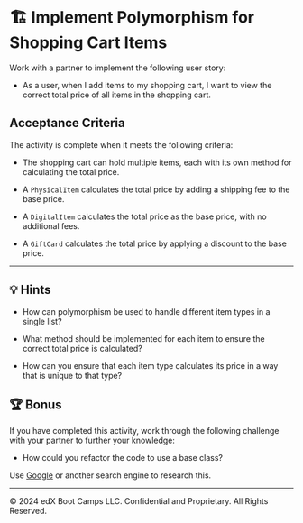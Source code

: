 # 🏗️ Implement Polymorphism for Shopping Cart Items

Work with a partner to implement the following user story:

* As a user, when I add items to my shopping cart, I want to view the correct total price of all items in the shopping cart.

## Acceptance Criteria

The activity is complete when it meets the following criteria:

* The shopping cart can hold multiple items, each with its own method for calculating the total price.

* A `PhysicalItem` calculates the total price by adding a shipping fee to the base price.

* A `DigitalItem` calculates the total price as the base price, with no additional fees.

* A `GiftCard` calculates the total price by applying a discount to the base price.

---

## 💡 Hints

* How can polymorphism be used to handle different item types in a single list?

* What method should be implemented for each item to ensure the correct total price is calculated?

* How can you ensure that each item type calculates its price in a way that is unique to that type?

## 🏆 Bonus

If you have completed this activity, work through the following challenge with your partner to further your knowledge:

* How could you refactor the code to use a base class?

Use [Google](https://www.google.com) or another search engine to research this.

---

© 2024 edX Boot Camps LLC. Confidential and Proprietary. All Rights Reserved.
